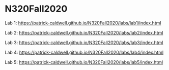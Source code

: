 # N320Fall2020

Lab 1: https://patrick-caldwell.github.io/N320Fall2020/labs/lab1/index.html

Lab 2: https://patrick-caldwell.github.io/N320Fall2020/labs/lab2/index.html

Lab 3: https://patrick-caldwell.github.io/N320Fall2020/labs/lab3/index.html

Lab 4: https://patrick-caldwell.github.io/N320Fall2020/labs/lab4/index.html

Lab 5: https://patrick-caldwell.github.io/N320Fall2020/labs/lab5/index.html
